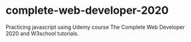 # complete-web-developer-2020
Practicing javascript using Udemy course The Complete Web Developer 2020 and W3school tutorials.
